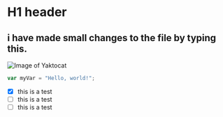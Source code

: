 # H1 header
## i have made small changes to the file by typing this.
![Image of Yaktocat](https://octodex.github.com/images/yaktocat.png)
``` javascript
var myVar = "Hello, world!";
```
- [X] this is a test
- [ ] this is a test
- [ ] this is a test
